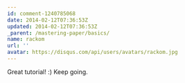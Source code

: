 ```yaml
---
id: comment-1240785068
date: 2014-02-12T07:36:53Z
updated: 2014-02-12T07:36:53Z
_parent: /mastering-paper/basics/
name: rackom
url: ''
avatar: https://disqus.com/api/users/avatars/rackom.jpg
---
```


Great tutorial! :) Keep going.
